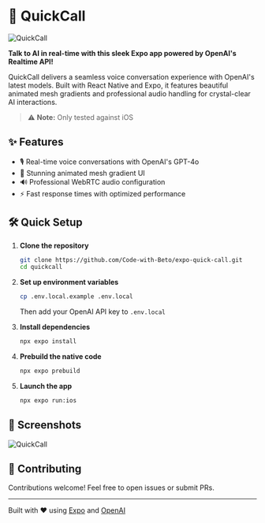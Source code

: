# 🚀 QuickCall

![QuickCall](https://github.com/user-attachments/assets/29103590-8f2d-4cfb-b513-8620111a3ba6)


**Talk to AI in real-time with this sleek Expo app powered by OpenAI's Realtime API!**

QuickCall delivers a seamless voice conversation experience with OpenAI's latest models. Built with React Native and Expo, it features beautiful animated mesh gradients and professional audio handling for crystal-clear AI interactions.

> ⚠️ **Note:** Only tested against iOS

## ✨ Features

- 🎙️ Real-time voice conversations with OpenAI's GPT-4o
- 🎨 Stunning animated mesh gradient UI
- 🔊 Professional WebRTC audio configuration
- ⚡ Fast response times with optimized performance

## 🛠️ Quick Setup

1. **Clone the repository**

   ```bash
   git clone https://github.com/Code-with-Beto/expo-quick-call.git
   cd quickcall
   ```

2. **Set up environment variables**

   ```bash
   cp .env.local.example .env.local
   ```

   Then add your OpenAI API key to `.env.local`

3. **Install dependencies**

   ```bash
   npx expo install
   ```

4. **Prebuild the native code**

   ```bash
   npx expo prebuild
   ```

5. **Launch the app**
   ```bash
   npx expo run:ios
   ```

## 📱 Screenshots

![QuickCall](https://github.com/user-attachments/assets/4c01c37a-27b3-4c9e-934d-fa764cfefda9)

## 🤝 Contributing

Contributions welcome! Feel free to open issues or submit PRs.

---

Built with ❤️ using [Expo](https://expo.dev) and [OpenAI](https://openai.com)
